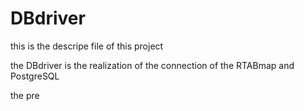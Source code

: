 # DBdriver

this is the descripe file of this project

the DBdriver is the realization of the connection of the RTABmap and PostgreSQL

the pre 
